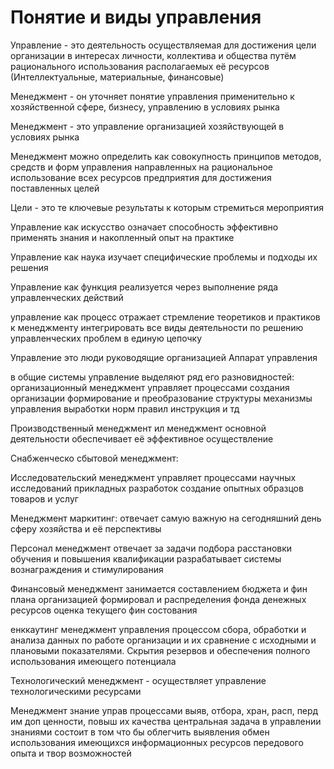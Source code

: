 # Понятие и виды управления 

Управление - это деятельность осуществляемая для достижения цели организации в интересах личности, коллектива и общества путём рационального использования располагаемых её ресурсов (Интеллектуальные, материальные, финансовые)

Менеджмент - он уточняет понятие управления применительно к хозяйственной сфере, бизнесу, управлению в условиях рынка 

Менеджмент - это управление организацией хозяйствующей в условиях рынка 

Менеджмент можно определить как совокупность принципов методов, средств и форм управления направленных на рациональное использование всех ресурсов предприятия для достижения поставленных целей 

Цели - это те ключевые результаты к которым стремиться мероприятия 

Управление как искусство означает способность эффективно применять знания и накопленный опыт на практике  

Управление как наука изучает специфические проблемы и подходы их решения 

Управление как функция реализуется через выполнение ряда управленческих действий 

управление как процесс отражает стремление теоретиков и практиков к менеджменту интегрировать все виды деятельности по решению управленческих проблем в единую цепочку 

Управление это люди руководящие организацией 
Аппарат управления 

в общие системы управление выделяют ряд его разновидностей: 
организационный менеджмент управляет процессами создания организации формирование и преобразование структуры механизмы управления выработки норм правил инструкция и тд

Производственный менеджмент ил менеджмент основной деятельности обеспечивает её эффективное осуществление 

Снабженческо сбытовой менеджмент: 

Исследовательский менеджмент  управляет процессами научных исследований прикладных разработок создание опытных образцов товаров и услуг  

Менеджмент маркитинг: отвечает самую важную на сегодняшний день сферу хозяйства и её перспективы 

Персонал менеджмент отвечает за задачи подбора расстановки обучения и повышения квалификации разрабатывает системы вознаграждения и стимулирования 

Финансовый менеджмент занимается составлением бюджета и фин плана организацией формировал и распределения фонда денежных ресурсов оценка текущего фин состования 

енккаутинг менеджмент управления процессом сбора, обработки и анализа данных по работе организации и их сравнение с исходными и плановыми показателями. Скрытия резервов и обеспечения полного использования имеющего потенциала 

Технологический менеджмент - осуществляет управление технологическими ресурсами 

Менеджмент знание управ процессами выяв, отбора, хран, расп, перд им доп ценности, повыш их качества центральная задача в управлении знаниями состоит в том что бы облегчить выявления обмен использования имеющихся информационных ресурсов передового опыта и твор возможностей 